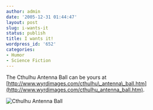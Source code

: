 ```yaml
---
author: admin
date: '2005-12-31 01:44:47'
layout: post
slug: i-wants-it
status: publish
title: I wants it!
wordpress_id: '652'
categories:
- Humor
- Science Fiction
---
```


The Cthulhu Antenna Ball can be yours at
[http://www.wyrdimages.com/cthulhu\_antenna\_ball.htm](http://www.wyrdimages.com/cthulhu_antenna_ball.htm).

![Cthulhu Antenna
Ball](http://www.wyrdimages.com/images/Cthulhu_013.jpg "Cthulhu Antenna Ball")
